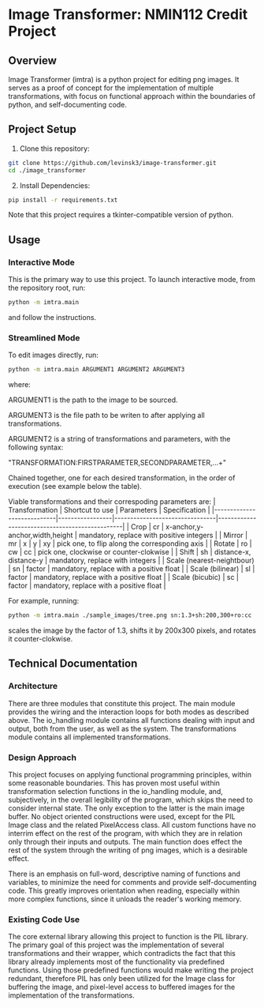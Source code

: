 # Image Transformer: NMIN112 Credit Project

## Overview
Image Transformer (imtra) is a python project for editing png images. It serves as a proof of concept for the implementation of multiple transformations, with focus on functional approach within the boundaries of python, and self-documenting code.

## Project Setup

1. Clone this repository:

```bash
git clone https://github.com/levinsk3/image-transformer.git
cd ./image_transformer
```
2. Install Dependencies:

```bash
pip install -r requirements.txt
```
Note that this project requires a tkinter-compatible version of python.

## Usage

### Interactive Mode
This is the primary way to use this project. To launch interactive mode, from the repository root, run:
```bash
python -m imtra.main
```
and follow the instructions.

### Streamlined Mode
To edit images directly, run:
```bash
python -m imtra.main ARGUMENT1 ARGUMENT2 ARGUMENT3
```
where:

ARGUMENT1 is the path to the image to be sourced.

ARGUMENT3 is the file path to be writen to after applying all transformations.

ARGUMENT2 is a string of transformations and parameters, with the following syntax:

"TRANSFORMATION:FIRSTPARAMETER,SECONDPARAMETER,...+"

Chained together, one for each desired transformation, in the order of execution (see example below the table).

Viable transformations and their correspoding parameters are:
| Transformation             | Shortcut to use | Parameters                     | Specification                                  |
|----------------------------|-----------------|--------------------------------|------------------------------------------------|
| Crop                       | cr              | x-anchor,y-anchor,width,height | mandatory, replace with positive integers      |
| Mirror                     | mr              | x \| y \| xy                   | pick one, to flip along the corresponding axis |
| Rotate                     | ro              | cw \| cc                       | pick one, clockwise or counter-clokwise        |
| Shift                      | sh              | distance-x, distance-y         | mandatory, replace with integers               |
| Scale (nearest-neightbour) | sn              | factor                         | mandatory, replace with a positive float       |
| Scale (bilinear)           | sl              | factor                         | mandatory, replace with a positive float       |
| Scale (bicubic)            | sc              | factor                         | mandatory, replace with a positive float       |


For example, running:

```bash
python -m imtra.main ./sample_images/tree.png sn:1.3+sh:200,300+ro:cc ./output/scaled_shifted_rotated_tree.png
```

scales the image by the factor of 1.3, shifts it by 200x300 pixels, and rotates it counter-clokwise.

## Technical Documentation

### Architecture

There are three modules that constitute this project. The main module provides the wiring and the interaction loops for both modes as described above. The io_handling module contains all functions dealing with input and output, both from the user, as well as the system. The transformations module contains all implemented transformations.

### Design Approach

This project focuses on applying functional programming principles, within some reasonable boundaries. This has proven most useful within transformation selection functions in the io_handling module, and, subjectively, in the overall legibility of the program, which skips the need to consider internal state. The only exception to the latter is the main image buffer. No object oriented constructions were used, except for the PIL Image class and the related PixelAccess class. All custom functions have no interrim effect on the rest of the program, with which they are in relation only through their inputs and outputs. The main function does effect the rest of the system through the writing of png images, which is a desirable effect.

There is an emphasis on full-word, descriptive naming of functions and variables, to minimize the need for comments and provide self-documenting code. This greatly improves orientation when reading, especially within more complex functions, since it unloads the reader's working memory.

### Existing Code Use

The core external library allowing this project to function is the PIL library. The primary goal of this project was the implementation of several transformations and their wrapper, which contradicts the fact that this library already implements most of the functionality via predefined functions. Using those predefined functions would make writing the project redundant, therefore PIL has only been utilized for the Image class for buffering the image, and pixel-level access to buffered images for the implementation of the transformations.
